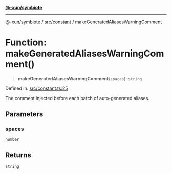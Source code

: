 [**@-xun/symbiote**](../../../README.md)

***

[@-xun/symbiote](../../../README.md) / [src/constant](../README.md) / makeGeneratedAliasesWarningComment

# Function: makeGeneratedAliasesWarningComment()

> **makeGeneratedAliasesWarningComment**(`spaces`): `string`

Defined in: [src/constant.ts:25](https://github.com/Xunnamius/symbiote/blob/98da9097288b635bb2e9adaa0711ed948dd02274/src/constant.ts#L25)

The comment injected before each batch of auto-generated aliases.

## Parameters

### spaces

`number`

## Returns

`string`

